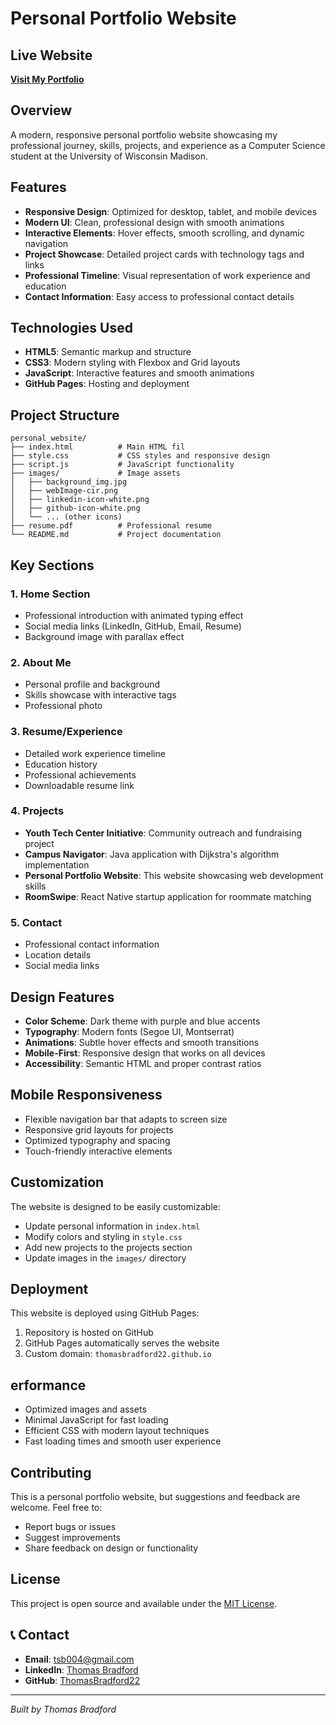 ﻿# Personal Portfolio Website

## Live Website
**[Visit My Portfolio](https://thomasbradford22.github.io)**

## Overview
A modern, responsive personal portfolio website showcasing my professional journey, skills, projects, and experience as a Computer Science student at the University of Wisconsin Madison.

## Features
- **Responsive Design**: Optimized for desktop, tablet, and mobile devices
- **Modern UI**: Clean, professional design with smooth animations
- **Interactive Elements**: Hover effects, smooth scrolling, and dynamic navigation
- **Project Showcase**: Detailed project cards with technology tags and links
- **Professional Timeline**: Visual representation of work experience and education
- **Contact Information**: Easy access to professional contact details

## Technologies Used
- **HTML5**: Semantic markup and structure
- **CSS3**: Modern styling with Flexbox and Grid layouts
- **JavaScript**: Interactive features and smooth animations
- **GitHub Pages**: Hosting and deployment

## Project Structure
```
personal_website/
├── index.html          # Main HTML fil
├── style.css           # CSS styles and responsive design
├── script.js           # JavaScript functionality
├── images/             # Image assets
│   ├── background_img.jpg
│   ├── webImage-cir.png
│   ├── linkedin-icon-white.png
│   ├── github-icon-white.png
│   └── ... (other icons)
├── resume.pdf          # Professional resume
└── README.md           # Project documentation
```

## Key Sections

### 1. Home Section
- Professional introduction with animated typing effect
- Social media links (LinkedIn, GitHub, Email, Resume)
- Background image with parallax effect

### 2. About Me
- Personal profile and background
- Skills showcase with interactive tags
- Professional photo

### 3. Resume/Experience
- Detailed work experience timeline
- Education history
- Professional achievements
- Downloadable resume link

### 4. Projects
- **Youth Tech Center Initiative**: Community outreach and fundraising project
- **Campus Navigator**: Java application with Dijkstra's algorithm implementation
- **Personal Portfolio Website**: This website showcasing web development skills
- **RoomSwipe**: React Native startup application for roommate matching

### 5. Contact
- Professional contact information
- Location details
- Social media links

## Design Features
- **Color Scheme**: Dark theme with purple and blue accents
- **Typography**: Modern fonts (Segoe UI, Montserrat)
- **Animations**: Subtle hover effects and smooth transitions
- **Mobile-First**: Responsive design that works on all devices
- **Accessibility**: Semantic HTML and proper contrast ratios

## Mobile Responsiveness
- Flexible navigation bar that adapts to screen size
- Responsive grid layouts for projects
- Optimized typography and spacing
- Touch-friendly interactive elements

## Customization
The website is designed to be easily customizable:
- Update personal information in `index.html`
- Modify colors and styling in `style.css`
- Add new projects to the projects section
- Update images in the `images/` directory

## Deployment
This website is deployed using GitHub Pages:
1. Repository is hosted on GitHub
2. GitHub Pages automatically serves the website
3. Custom domain: `thomasbradford22.github.io`

## erformance
- Optimized images and assets
- Minimal JavaScript for fast loading
- Efficient CSS with modern layout techniques
- Fast loading times and smooth user experience

## Contributing
This is a personal portfolio website, but suggestions and feedback are welcome. Feel free to:
- Report bugs or issues
- Suggest improvements
- Share feedback on design or functionality

## License
This project is open source and available under the [MIT License](LICENSE).

## 📞 Contact
- **Email**: tsb004@gmail.com
- **LinkedIn**: [Thomas Bradford](https://linkedin.com/in/thomas-bradford-234923259)
- **GitHub**: [ThomasBradford22](https://github.com/ThomasBradford22)

---

*Built by Thomas Bradford*
